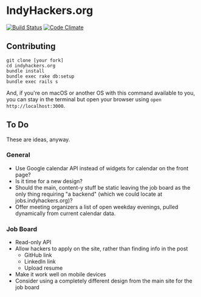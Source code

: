 # IndyHackers.org

[![Build Status](https://travis-ci.org/indyhackers/indyhackers.org.svg?branch=master)](https://travis-ci.org/indyhackers/indyhackers.org)
[![Code Climate](https://codeclimate.com/github/mileszs/indyhackers.org/badges/gpa.svg)](https://codeclimate.com/github/mileszs/indyhackers.org)

## Contributing

```
git clone [your fork]
cd indyhackers.org
bundle install
bundle exec rake db:setup
bundle exec rails s
```

And, if you're on macOS or another OS with this command available to you, you can stay in the terminal but open your browser using `open http://localhost:3000`.

## To Do

These are ideas, anyway.

### General
- Use Google calendar API instead of widgets for calendar on the front page?
- Is it time for a new design?
- Should the main, content-y stuff be static leaving the job board as the only thing requiring "a backend" (which we could locate at jobs.indyhackers.org)?
- Offer meeting organizers a list of open weekday evenings, pulled dynamically from current calendar data.

### Job Board
- Read-only API
- Allow hackers to apply on the site, rather than finding info in the post
  - GitHub link
  - LinkedIn link
  - Upload resume
- Make it work well on mobile devices
- Consider using a completely different design from the main site for the job board
